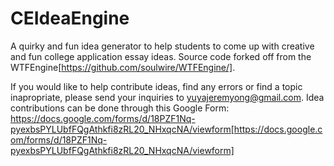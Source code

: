 CEIdeaEngine
============

A quirky and fun idea generator to help students to come up with creative and fun college application essay ideas.
Source code forked off from the WTFEngine[https://github.com/soulwire/WTFEngine/].

If you would like to help contribute ideas, find any errors or find a topic inapropriate, please send your inquiries to yuyajeremyong@gmail.com.
Idea contributions can be done through this Google Form: https://docs.google.com/forms/d/18PZF1Nq-pyexbsPYLUbfFQgAthkfi8zRL20_NHxqcNA/viewform[https://docs.google.com/forms/d/18PZF1Nq-pyexbsPYLUbfFQgAthkfi8zRL20_NHxqcNA/viewform]
